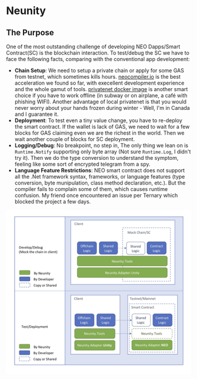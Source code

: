 # Neunity

## The Purpose

One of the most outstanding challenge of developing NEO Dapps/Smart Contract(SC) is the blockchain interaction. To test/debug the SC we have to face the following facts, comparing with the conventional app development:

* **Chain Setup**: We need to setup a private chain or apply for some GAS from testnet, which sometimes kills hours. [neocompiler.io](neocompiler.io) is the best acceleration we found so far, with execellent development experience and the whole gamut of tools. [privatenet docker image](https://github.com/CityOfZion/neo-privatenet-docker) is another smart choice if you have to work offline (in subway or on airplane, a café with phishing WIFI). Another advantage of local privatenet is that you would never worry about your hands frozen during winter - Well, I'm in Canada and I guarantee it.
* **Deployment**: To test even a tiny value change, you have to re-deploy the smart contract. If the wallet is lack of GAS, we need to wait for a few blocks for GAS claiming even we are the richest in the world. Then we wait another couple of blocks for SC deployment. 
* **Logging/Debug**: No breakpoint, no step in, The only thing we lean on is `Runtime.Notify` supporting only byte array (Not sure `Runtime.Log`, I didn't try it). Then we do the type conversion to understand the symptom, feeling like some sort of encrypted telegram from a spy.
* **Language Feature Restrictions**: NEO smart contract does not support all the .Net framework syntax, frameworks, or language features (type conversion, byte munipulation, class method declaration, etc.). But the compiler fails to complain some of them, which causes runtime confusion. My friend once encountered an issue per Ternary which blocked the project a few days.

![NeunityStructure](pics/NeunityStructure.jpg)